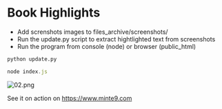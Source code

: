 # Book Highlights

- Add screnshots images to files_archive/screenshots/
- Run the update.py script to extract hightlighted text from screenshots
- Run the program from console (node) or browser (public_html)

~~~python
python update.py
~~~

~~~javascript
node index.js
~~~

![02.png](https://www.minte9.com/lib/images/github/book-highlights/highlight_02.png)



See it on action on https://www.minte9.com
